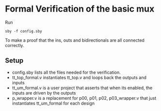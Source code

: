 # Formal Verification of the basic mux

Run
    
    sby -f config.sby

To make a proof that the ins, outs and bidirectionals are all connected correctly.

## Setup

* config.sby lists all the files needed for the verification.
* tt_top_formal.v instantiates tt_top.v and loops back the outputs and inputs
* tt_um_formal.v is a user project that asserts that when its enabled, the inputs are driven by the outputs
* p_wrapper.v is a replacement for p00, p01, p02, p03_wrapper.v that just instantiates tt_um_formal for each design
